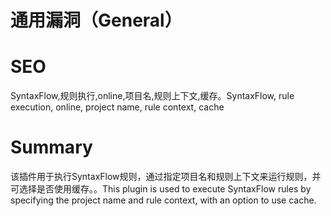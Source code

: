 # 通用漏洞（General）
# SEO
SyntaxFlow,规则执行,online,项目名,规则上下文,缓存。SyntaxFlow, rule execution, online, project name, rule context, cache
# Summary
该插件用于执行SyntaxFlow规则，通过指定项目名和规则上下文来运行规则，并可选择是否使用缓存。。This plugin is used to execute SyntaxFlow rules by specifying the project name and rule context, with an option to use cache.
